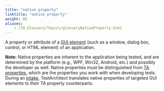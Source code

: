 ```yaml
--- 
title: "native property"
linktitle: "native property"
weight: 85
aliases: 
    - /TA_Glossary/Topics/glossaryNativeProperty.html
---
```


A property or attribute of a [GUI element](/TA_Glossary/Topics/glossaryGUIElement.html) \(such as a window, dialog box, control, or HTML element\) of an application.

**Note:** Native properties are inherent to the application being tested, and are determined by the platform \(e.g., WPF, Win32, Android, etc.\) and possibly the developer as well. Native properties must be distinguished from [TA properties](/TA_Glossary/Topics/glossaryTAProperty.html), which are the properties you work with when developing tests. During an [intake](/TA_Glossary/Topics/glossaryIntake.html), TestArchitect translates native properties of targeted GUI elements to their TA property counterparts.

